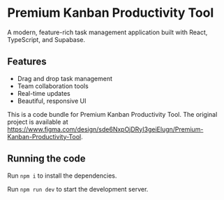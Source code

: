
  # Premium Kanban Productivity Tool

  A modern, feature-rich task management application built with React, TypeScript, and Supabase.

  ## Features

  - Drag and drop task management
  - Team collaboration tools
  - Real-time updates
  - Beautiful, responsive UI

  <!-- Triggering deployment update -->

  This is a code bundle for Premium Kanban Productivity Tool. The original project is available at https://www.figma.com/design/sde6NxpOjDRyI3geiElugn/Premium-Kanban-Productivity-Tool.

  ## Running the code

  Run `npm i` to install the dependencies.

  Run `npm run dev` to start the development server.
  